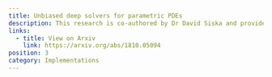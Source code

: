```yaml
---
title: Unbiased deep solvers for parametric PDEs
description: This research is co-authored by Dr David Siska and provides several algorithms for how to train appropriate neural networks that can be used to price derivatives and tests to validate them.
links:
  - title: View on Arxiv
    link: https://arxiv.org/abs/1810.05094
position: 3
category: Implementations
---
```

